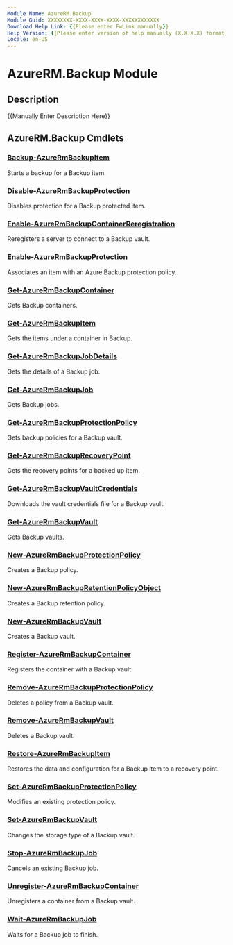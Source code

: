 ```yaml
---
Module Name: AzureRM.Backup
Module Guid: XXXXXXXX-XXXX-XXXX-XXXX-XXXXXXXXXXXX
Download Help Link: {{Please enter FwLink manually}}
Help Version: {{Please enter version of help manually (X.X.X.X) format}}
Locale: en-US
---
```


# AzureRM.Backup Module
## Description
{{Manually Enter Description Here}}

## AzureRM.Backup Cmdlets
### [Backup-AzureRmBackupItem](./Backup-AzureRmBackupItem.md)
Starts a backup for a Backup item.


### [Disable-AzureRmBackupProtection](./Disable-AzureRmBackupProtection.md)
Disables protection for a Backup protected item.


### [Enable-AzureRmBackupContainerReregistration](./Enable-AzureRmBackupContainerReregistration.md)
Reregisters a server to connect to a Backup vault.


### [Enable-AzureRmBackupProtection](./Enable-AzureRmBackupProtection.md)
Associates an item with an Azure Backup protection policy.


### [Get-AzureRmBackupContainer](./Get-AzureRmBackupContainer.md)
Gets Backup containers.


### [Get-AzureRmBackupItem](./Get-AzureRmBackupItem.md)
Gets the items under a container in Backup.


### [Get-AzureRmBackupJobDetails](./Get-AzureRmBackupJobDetails.md)
Gets the details of a Backup job.


### [Get-AzureRmBackupJob](./Get-AzureRmBackupJob.md)
Gets Backup jobs.


### [Get-AzureRmBackupProtectionPolicy](./Get-AzureRmBackupProtectionPolicy.md)
Gets backup policies for a Backup vault.


### [Get-AzureRmBackupRecoveryPoint](./Get-AzureRmBackupRecoveryPoint.md)
Gets the recovery points for a backed up item.


### [Get-AzureRmBackupVaultCredentials](./Get-AzureRmBackupVaultCredentials.md)
Downloads the vault credentials file for a Backup vault.


### [Get-AzureRmBackupVault](./Get-AzureRmBackupVault.md)
Gets Backup vaults.


### [New-AzureRmBackupProtectionPolicy](./New-AzureRmBackupProtectionPolicy.md)
Creates a Backup policy.


### [New-AzureRmBackupRetentionPolicyObject](./New-AzureRmBackupRetentionPolicyObject.md)
Creates a Backup retention policy.


### [New-AzureRmBackupVault](./New-AzureRmBackupVault.md)
Creates a Backup vault.


### [Register-AzureRmBackupContainer](./Register-AzureRmBackupContainer.md)
Registers the container with a Backup vault.


### [Remove-AzureRmBackupProtectionPolicy](./Remove-AzureRmBackupProtectionPolicy.md)
Deletes a policy from a Backup vault.


### [Remove-AzureRmBackupVault](./Remove-AzureRmBackupVault.md)
Deletes a Backup vault.


### [Restore-AzureRmBackupItem](./Restore-AzureRmBackupItem.md)
Restores the data and configuration for a Backup item to a recovery point.


### [Set-AzureRmBackupProtectionPolicy](./Set-AzureRmBackupProtectionPolicy.md)
Modifies an existing protection policy.


### [Set-AzureRmBackupVault](./Set-AzureRmBackupVault.md)
Changes the storage type of a Backup vault.


### [Stop-AzureRmBackupJob](./Stop-AzureRmBackupJob.md)
Cancels an existing Backup job.


### [Unregister-AzureRmBackupContainer](./Unregister-AzureRmBackupContainer.md)
Unregisters a container from a Backup vault.


### [Wait-AzureRmBackupJob](./Wait-AzureRmBackupJob.md)
Waits for a Backup job to finish.




